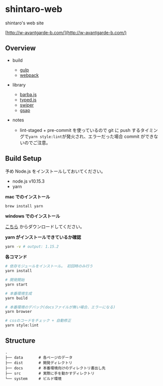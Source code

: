 # shintaro-web

shintaro's web site

[http://w-avantgarde-b.com/](http://w-avantgarde-b.com/)

## Overview

- build

  - [gulp](https://gulpjs.com)
  - [webpack](https://webpack.js.org/)

- library

  - [barba.js](https://github.com/barbajs/barba)
  - [typed.js](https://github.com/mattboldt/typed.js/)
  - [swiper](https://idangero.us/swiper/)
  - [gsap](https://greensock.com/gsap)

- notes
  - lint-staged + pre-commit を使っているので git に push するタイミングで`yarn style:lint`が発火され、エラーだった場合 commit ができないのでご注意。

## Build Setup

予め Node.js をインストールしておいてください。

- node.js v10.15.3
- yarn

**mac でのインストール**

```bash
brew install yarn
```

**windows でのインストール**

[こちら](https://yarnpkg.com/ja/docs/install#windows-stable) からダウンロードしてください。

**yarn がインストールできているか確認**

```bash
yarn -v # output: 1.15.2
```

**各コマンド**

```bash
# 依存モジュールをインストール。 初回時のみ行う
yarn install

# 開発開始
yarn start

# 本番環境生成
yarn build

# 本番環境のデバック(docsファイルが無い場合、エラーになる)
yarn browser

# cssのコードをチェック + 自動修正
yarn style:lint
```

## Structure

```
.
├── data       # 各ページのデータ
├── dist       # 開発ディレクトリ
├── docs       # 本番環境向けのディレクトリ書出し先
├── src        # 実際に手を動かすディレクトリ
└── system     # ビルド環境
```
